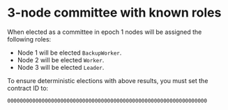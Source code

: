 # 3-node committee with known roles

When elected as a committee in epoch 1 nodes will be assigned the following roles:

* Node 1 will be elected `BackupWorker`.
* Node 2 will be elected `Worker`.
* Node 3 will be elected `Leader`.

To ensure deterministic elections with above results, you must set the contract ID to:
```
0000000000000000000000000000000000000000000000000000000000000000
```
